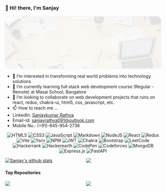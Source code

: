 ### 👋 Hi! there, I'm Sanjay

<div style="display: flex; justify-content: center"><img src="./public/Heading.gif" alt="gitHub_Heading" style="border-radius: 15px; border:2px solid whitesmoke" /></div>

- 👀 I’m interested in transforming real world problems into technology solutions
- 🌱 I’m currently learning full stack web development course (Regular - Remote) at Masai School, Bangalore
- 💞️ I’m looking to collaborate on web development projects that runs on react, redux, chakra-ui, html5, css, javascript, etc.
- 📫 How to reach me ...
- LinkedIn: [Sanjaykumar Rathva](https://www.linkedin.com/in/sanjaykumar-rathva-a091/)
- Email-Id: sanjayrathva091@outlook.com
- Mobile No.: (+91)-845-954-2736

<div style="text-align: center">

![HTML5](https://img.shields.io/badge/html5-%23E34F26.svg?style=for-the-badge&logo=html5&logoColor=white)
![CSS3](https://img.shields.io/badge/css3-%231572B6.svg?style=for-the-badge&logo=css3&logoColor=white)
![JavaScript](https://img.shields.io/badge/javascript-%23323330.svg?style=for-the-badge&logo=javascript&logoColor=%23F7DF1E)
![Markdown](https://img.shields.io/badge/markdown-%23000000.svg?style=for-the-badge&logo=markdown&logoColor=white)
![NodeJS](https://img.shields.io/badge/node.js-6DA55F?style=for-the-badge&logo=node.js&logoColor=white)
![React](https://img.shields.io/badge/react-%2320232a.svg?style=for-the-badge&logo=react&logoColor=%2361DAFB)
![Redux](https://img.shields.io/badge/redux-%23593d88.svg?style=for-the-badge&logo=redux&logoColor=white)
![Vite](https://img.shields.io/badge/vite-%23646CFF.svg?style=for-the-badge&logo=vite&logoColor=white)
![Yarn](https://img.shields.io/badge/yarn-%232C8EBB.svg?style=for-the-badge&logo=yarn&logoColor=white)
![NPM](https://img.shields.io/badge/NPM-%23000000.svg?style=for-the-badge&logo=npm&logoColor=white)
![JWT](https://img.shields.io/badge/JWT-black?style=for-the-badge&logo=JSON%20web%20tokens)
![Chakra](https://img.shields.io/badge/chakra-%234ED1C5.svg?style=for-the-badge&logo=chakraui&logoColor=white)
![Bootstrap](https://img.shields.io/badge/bootstrap-%23563D7C.svg?style=for-the-badge&logo=bootstrap&logoColor=white)
![LeetCode](https://img.shields.io/badge/LeetCode-000000?style=for-the-badge&logo=LeetCode&logoColor=#d16c06)
![Hackerrank](https://img.shields.io/badge/-Hackerrank-2EC866?style=for-the-badge&logo=HackerRank&logoColor=white)
![Hackerearth](https://img.shields.io/badge/HackerEarth-%232C3454.svg?&style=for-the-badge&logo=HackerEarth&logoColor=Blue)
![CodePen](https://img.shields.io/badge/Codepen-000000?style=for-the-badge&logo=codepen&logoColor=white)
![Codeforces](https://img.shields.io/badge/Codeforces-445f9d?style=for-the-badge&logo=Codeforces&logoColor=white)
![MongoDB](https://img.shields.io/badge/MongoDB-%234ea94b.svg?style=for-the-badge&logo=mongodb&logoColor=white)
![Express.js](https://img.shields.io/badge/express.js-%23404d59.svg?style=for-the-badge&logo=express&logoColor=%2361DAFB)
![FastAPI](https://img.shields.io/badge/FastAPI-005571?style=for-the-badge&logo=fastapi)

</div>

<div style="display: grid; grid-template-columns: repeat(2, 1fr); column-gap: 20px">
<div><a href="https://github.com/sanjayrathva091/github-readme-stats"><img src="https://github-readme-stats.vercel.app/api?username=sanjayrathva091&show_icons=true&include_all_commits=true&theme=gruvbox&hide_border=false" alt="Sanjay's github stats" /></a></div>
<div><a href="https://github.com/gruvbox/github-readme-stats"><img height="100%" src="https://github-readme-stats.vercel.app/api/top-langs/?username=sanjayrathva091&layout=compact&theme=gruvbox" /></a></div>
</div>

#### Top Repositories

<div style="display: grid; grid-template-columns: repeat(2, 1fr); column-gap: 20px">
<div>
<a href="https://github.com/sanjayrathva091/github-readme-stats">
  <img width="100%" src="https://github-readme-stats.vercel.app/api/pin/?username=sanjayrathva091&repo=eight-club-5364&show_owner=true&theme=gruvbox" />
</a>
</div>
<div>
<a href="https://github.com/sanjayrathva091/github-readme-stats">
  <img width="100%" src="https://github-readme-stats.vercel.app/api/pin/?username=sanjayrathva091&repo=eight-club-5364&show_owner=true&theme=gruvbox" />
</a>
</div>
</div>

<!---
sanjayrathva091/sanjayrathva091 is a ✨ special ✨ repository because its `README.md` (this file) appears on your GitHub profile.
You can click the Preview link to take a look at your changes.
--->
